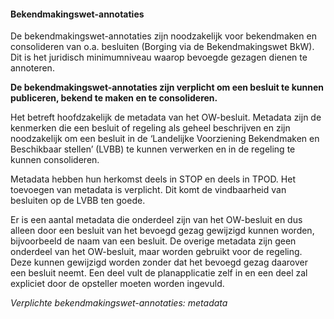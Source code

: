 #### Bekendmakingswet-annotaties

De bekendmakingswet-annotaties zijn noodzakelijk voor bekendmaken en
consolideren van o.a. besluiten (Borging via de Bekendmakingswet BkW). Dit is
het juridisch minimumniveau waarop bevoegde gezagen dienen te annoteren.

**De bekendmakingswet-annotaties zijn verplicht om een besluit te kunnen
publiceren, bekend te maken en te consolideren.**

Het betreft hoofdzakelijk de metadata van het OW-besluit. Metadata zijn de
kenmerken die een besluit of regeling als geheel beschrijven en zijn
noodzakelijk om een besluit in de ‘Landelijke Voorziening Bekendmaken en
Beschikbaar stellen’ (LVBB) te kunnen verwerken en in de regeling te kunnen
consolideren.

Metadata hebben hun herkomst deels in STOP en deels in TPOD. Het toevoegen van
metadata is verplicht. Dit komt de vindbaarheid van besluiten op de LVBB ten
goede.

Er is een aantal metadata die onderdeel zijn van het OW-besluit en dus alleen
door een besluit van het bevoegd gezag gewijzigd kunnen worden, bijvoorbeeld de
naam van een besluit. De overige metadata zijn geen onderdeel van het
OW-besluit, maar worden gebruikt voor de regeling. Deze kunnen gewijzigd worden
zonder dat het bevoegd gezag daarover een besluit neemt. Een deel vult de
planapplicatie zelf in en een deel zal expliciet door de opsteller moeten worden
ingevuld.

*Verplichte bekendmakingswet-annotaties: metadata*
